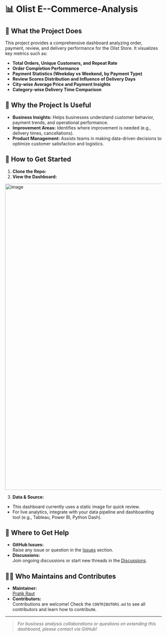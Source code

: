 # 📊 Olist E--Commerce-Analysis

## 🚀 What the Project Does
This project provides a comprehensive dashboard analyzing order, payment, review, and delivery performance for the Olist Store. It visualizes key metrics such as:
- **Total Orders, Unique Customers, and Repeat Rate**
- **Order Completion Performance**
- **Payment Statistics (Weekday vs Weekend, by Payment Type)**
- **Review Scores Distribution and Influence of Delivery Days**
- **City-wise Average Price and Payment Insights**
- **Category-wise Delivery Time Comparison**

## 🤔 Why the Project Is Useful
- **Business Insights:** Helps businesses understand customer behavior, payment trends, and operational performance.
- **Improvement Areas:** Identifies where improvement is needed (e.g., delivery times, cancellations).
- **Product Management:** Assists teams in making data-driven decisions to optimize customer satisfaction and logistics.

## 🏁 How to Get Started
1. **Clone the Repo:**  
2. **View the Dashboard:**  
<img width="1913" height="984" alt="image" src="https://github.com/user-attachments/assets/65fcb899-bda1-4bcc-8fd6-59220afdbae3" />

3. **Data & Source:**  
- This dashboard currently uses a static image for quick review.
- For live analytics, integrate with your data pipeline and dashboarding tool (e.g., Tableau, Power BI, Python Dash).

## 💬 Where to Get Help
- **GitHub Issues:**  
Raise any issue or question in the [Issues](https://github.com/yourusername/olist-dashboard/issues) section.
- **Discussions:**  
Join ongoing discussions or start new threads in the [Discussions](https://github.com/yourusername/olist-dashboard/discussions).

## 👨‍💻 Who Maintains and Contributes
- **Maintainer:**  
[Pratik Raut](https://github.com/prateekraut18/E--Commerce-Analysis/edit/main/README.md)
- **Contributors:**  
Contributions are welcome! Check the `CONTRIBUTORS.md` to see all contributors and learn how to contribute.

---

> *For business analysis collaborations or questions on extending this dashboard, please contact via GitHub!*

